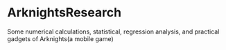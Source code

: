 # ArknightsResearch
Some numerical calculations, statistical, regression analysis, and practical gadgets of Arknights(a mobile game)
